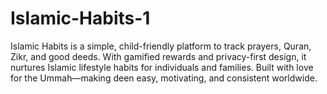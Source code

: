 # Islamic-Habits-1
Islamic Habits is a simple, child-friendly platform to track prayers, Quran, Zikr, and good deeds. With gamified rewards and privacy-first design, it nurtures Islamic lifestyle habits for individuals and families. Built with love for the Ummah—making deen easy, motivating, and consistent worldwide.
